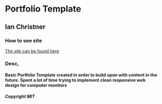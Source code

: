 # Portfolio Template
## Ian Christner

### How to see site

[The site can be found here](https://scoutpilgrim.github.io/portfolio_temp/)

### Desc,

#### Basic Portfolio Template created in order to build upon with content in the future. Spent a lot of time trying to implement clean responsive web design for computer monitors

##### Copyright MIT

